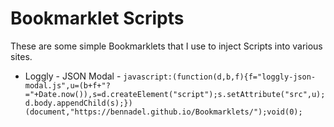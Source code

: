 
# Bookmarklet Scripts

These are some simple Bookmarklets that I use to inject Scripts into various sites.

* Loggly - JSON Modal - `javascript:(function(d,b,f){f="loggly-json-modal.js",u=(b+f+"?="+Date.now()),s=d.createElement("script");s.setAttribute("src",u);d.body.appendChild(s);})(document,"https://bennadel.github.io/Bookmarklets/");void(0);`
